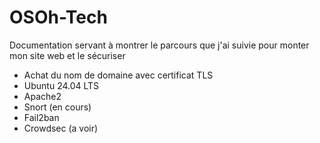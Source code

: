 # OSOh-Tech
Documentation servant à montrer le parcours que j'ai suivie pour monter mon site web et le sécuriser

- Achat du nom de domaine avec certificat TLS
- Ubuntu 24.04 LTS
- Apache2
- Snort (en cours)
- Fail2ban
- Crowdsec (a voir)
